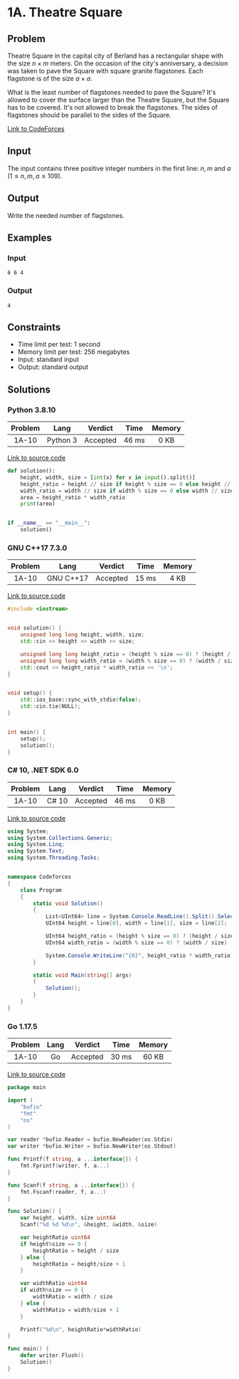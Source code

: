 # 1A. Theatre Square

## Problem

Theatre Square in the capital city of Berland has a rectangular shape with the size $n \times m$ meters. On the occasion of the city's anniversary, a decision was taken to pave the Square with square granite flagstones. Each flagstone is of the size $a \times a$.

What is the least number of flagstones needed to pave the Square? It's allowed to cover the surface larger than the Theatre Square, but the Square has to be covered. It's not allowed to break the flagstones. The sides of flagstones should be parallel to the sides of the Square.

[Link to CodeForces](https://codeforces.com/problemset/problem/1/A)

## Input

The input contains three positive integer numbers in the first line: $n$, $m$ and $a$ ($1 \leq  n$, $m$, $a \leq 109$).

## Output

Write the needed number of flagstones.

## Examples

### Input

```
6 6 4
```

### Output

```
4
```

## Constraints

  - Time limit per test: 1 second
  - Memory limit per test: 256 megabytes
  - Input: standard input
  - Output: standard output

## Solutions

### Python 3.8.10

| Problem |    Lang   |  Verdict | Time  | Memory |
|:-------:|:---------:|:--------:|:-----:|:------:|
|   1A-10 |  Python 3 | Accepted | 46 ms |  0 KB  |

[Link to source code](solution.py)

```python
def solution():
	height, width, size = [int(x) for x in input().split()]
	height_ratio = height // size if height % size == 0 else height // size + 1
	width_ratio = width // size if width % size == 0 else width // size + 1
	area = height_ratio * width_ratio
	print(area)


if __name__ == "__main__":
	solution()
```

### GNU C++17 7.3.0

| Problem |    Lang   |  Verdict | Time  | Memory |
|:-------:|:---------:|:--------:|:-----:|:------:|
|   1A-10 | GNU C++17 | Accepted | 15 ms |  4 KB  |

[Link to source code](solution.cpp)

```c++
#include <iostream>


void solution() {
    unsigned long long height, width, size;
    std::cin >> height >> width >> size;

    unsigned long long height_ratio = (height % size == 0) ? (height / size) : ((height / size) + 1);
    unsigned long long width_ratio = (width % size == 0) ? (width / size) : ((width / size) + 1);
    std::cout << height_ratio * width_ratio << '\n';
}


void setup() {
    std::ios_base::sync_with_stdio(false);
    std::cin.tie(NULL);
}


int main() {
    setup();
    solution();
}
```

### C# 10, .NET SDK 6.0

| Problem |    Lang   |  Verdict | Time  | Memory |
|:-------:|:---------:|:--------:|:-----:|:------:|
|   1A-10 |   C# 10   | Accepted | 46 ms |  0 KB  |

[Link to source code](solution.cs)

```c#
using System;
using System.Collections.Generic;
using System.Linq;
using System.Text;
using System.Threading.Tasks;


namespace Codeforces
{
    class Program
    {
        static void Solution()
        {
            List<UInt64> line = System.Console.ReadLine().Split().Select(UInt64.Parse).ToList();
            UInt64 height = line[0], width = line[1], size = line[2];

            UInt64 height_ratio = (height % size == 0) ? (height / size) : ((height / size) + 1);
            UInt64 width_ratio = (width % size == 0) ? (width / size) : ((width / size) + 1);

            System.Console.WriteLine("{0}", height_ratio * width_ratio);
        }

        static void Main(string[] args)
        {
            Solution();
        }
    }
}
```

### Go 1.17.5

| Problem |    Lang   |  Verdict | Time  | Memory |
|:-------:|:---------:|:--------:|:-----:|:------:|
|   1A-10 |     Go    | Accepted | 30 ms | 60 KB  |

[Link to source code](solution.go)

```go
package main

import (
	"bufio"
	"fmt"
	"os"
)

var reader *bufio.Reader = bufio.NewReader(os.Stdin)
var writer *bufio.Writer = bufio.NewWriter(os.Stdout)

func Printf(f string, a ...interface{}) {
	fmt.Fprintf(writer, f, a...)
}

func Scanf(f string, a ...interface{}) {
	fmt.Fscanf(reader, f, a...)
}

func Solution() {
	var height, width, size uint64
	Scanf("%d %d %d\n", &height, &width, &size)

	var heightRatio uint64
	if height%size == 0 {
		heightRatio = height / size
	} else {
		heightRatio = height/size + 1
	}

	var widthRatio uint64
	if width%size == 0 {
		widthRatio = width / size
	} else {
		widthRatio = width/size + 1
	}

	Printf("%d\n", heightRatio*widthRatio)
}

func main() {
	defer writer.Flush()
	Solution()
}
```
